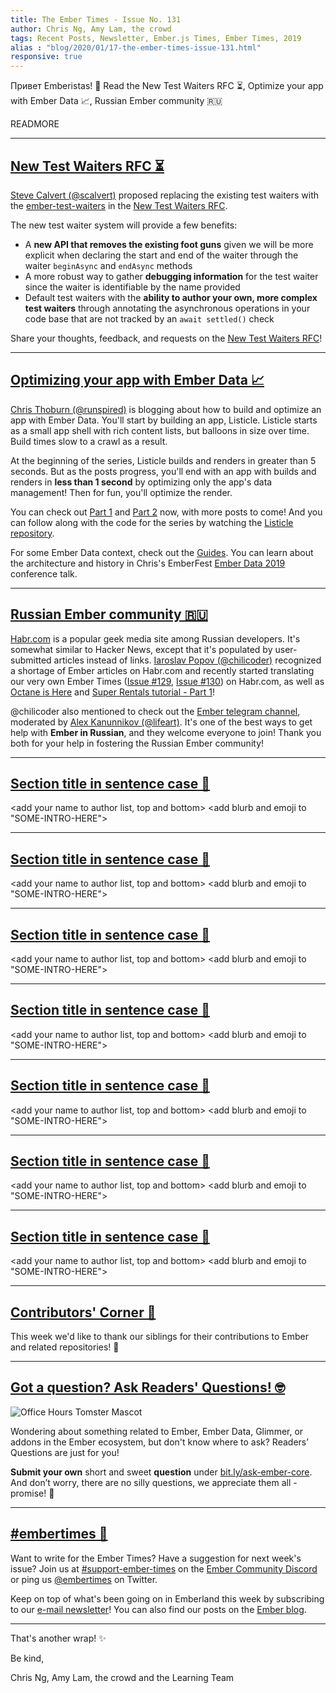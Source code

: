 ```yaml
---
title: The Ember Times - Issue No. 131
author: Chris Ng, Amy Lam, the crowd
tags: Recent Posts, Newsletter, Ember.js Times, Ember Times, 2019
alias : "blog/2020/01/17-the-ember-times-issue-131.html"
responsive: true
---
```


<!--alex ignore waiters-waitresses-->
Привет Emberistas! 🐹
Read the New Test Waiters RFC ⏳,
Optimize your app with Ember Data 📈,
Russian Ember community 🇷🇺

<SOME-INTRO-HERE-TO-KEEP-THEM-SUBSCRIBERS-READING>

READMORE

---

<!--alex ignore waiters-waitresses-->
## [New Test Waiters RFC ⏳](https://github.com/emberjs/rfcs/pull/581)

<!--alex ignore waiters-waitresses-->
[Steve Calvert (@scalvert)](https://github.com/scalvert) proposed replacing the existing test waiters with the [ember-test-waiters](https://github.com/rwjblue/ember-test-waiters) in the [New Test Waiters RFC](https://github.com/emberjs/rfcs/pull/581).


<!--alex ignore waiter-waitress-->
The new test waiter system will provide a few benefits:

<!--alex ignore waiter-waitress waiters-waitresses-->
- A **new API that removes the existing foot guns** given we will be more explicit when declaring the start and end of the waiter through the waiter `beginAsync` and `endAsync` methods
- A more robust way to gather **debugging information** for the test waiter since the waiter is identifiable by the name provided
- Default test waiters with the **ability to author your own, more complex test waiters** through annotating the asynchronous operations in your code base that are not tracked by an `await settled()` check

<!--alex ignore waiters-waitresses-->
Share your thoughts, feedback, and requests on the [New Test Waiters RFC](https://github.com/emberjs/rfcs/pull/581)!

---

## [Optimizing your app with Ember Data 📈](https://runspired.com/2019/12/15/optimizing-your-app-with-ember-data/)

[Chris Thoburn (@runspired)](https://github.com/runspired) is blogging about how to build and optimize an app with Ember Data. You'll start by building an app, Listicle. Listicle starts as a small app shell with rich content lists, but balloons in size over time. Build times slow to a crawl as a result. 

At the beginning of the series, Listicle builds and renders in greater than 5 seconds. But as the posts progress, you'll end with an app with builds and renders in **less than 1 second** by optimizing only the app's data management! Then for fun, you'll optimize the render. 

You can check out [Part 1](https://runspired.com/2019/12/15/optimizing-your-app-with-ember-data/) and [Part 2](https://runspired.com/2019/12/18/optimizing-your-app-with-ember-data-part-2/) now, with more posts to come! And you can follow along with the code for the series by watching the [Listicle repository](https://github.com/runspired/listicle).

For some Ember Data context, check out the [Guides](https://guides.emberjs.com/release/models/). You can learn about the architecture and history in Chris's EmberFest [Ember Data 2019](https://www.youtube.com/watch?v=zbqbsOyLM30&list=PLN4SpDLOSVkT0e094BZhGkUnf2WBF09xx&index=23&t=0s) conference talk. 

---

## [Russian Ember community 🇷🇺](#section-url)

[Habr.com](habr.com) is a popular geek media site among Russian developers. It's somewhat similar to Hacker News, except that it's populated by user-submitted articles instead of links. [Iaroslav Popov (@chilicoder)](https://github.com/chilicoder) recognized a shortage of Ember articles on Habr.com and recently started translating our very own Ember Times ([Issue #129](https://habr.com/ru/post/482988/), [Issue #130](https://habr.com/ru/post/483630/)) on Habr.com, as well as [Octane is Here](https://habr.com/ru/post/482158/) and [Super Rentals tutorial - Part 1](https://habr.com/ru/post/482296/)!

@chilicoder also mentioned to check out the [Ember telegram channel](https://t.me/ember_js), moderated by [Alex Kanunnikov (@lifeart)](https://github.com/lifeart). It's one of the best ways to get help with **Ember in Russian**, and they welcome everyone to join! Thank you both for your help in fostering the Russian Ember community! 

---

## [Section title in sentence case 🐹](#section-url)

<change section title emoji>
<consider adding some bold to your paragraph>

<add your name to author list, top and bottom>
<add blurb and emoji to "SOME-INTRO-HERE">

---

## [Section title in sentence case 🐹](#section-url)

<change section title emoji>
<consider adding some bold to your paragraph>

<add your name to author list, top and bottom>
<add blurb and emoji to "SOME-INTRO-HERE">

---

## [Section title in sentence case 🐹](#section-url)

<change section title emoji>
<consider adding some bold to your paragraph>

<add your name to author list, top and bottom>
<add blurb and emoji to "SOME-INTRO-HERE">

---

## [Section title in sentence case 🐹](#section-url)

<change section title emoji>
<consider adding some bold to your paragraph>

<add your name to author list, top and bottom>
<add blurb and emoji to "SOME-INTRO-HERE">

---

## [Section title in sentence case 🐹](#section-url)

<change section title emoji>
<consider adding some bold to your paragraph>

<add your name to author list, top and bottom>
<add blurb and emoji to "SOME-INTRO-HERE">

---

## [Section title in sentence case 🐹](#section-url)

<change section title emoji>
<consider adding some bold to your paragraph>

<add your name to author list, top and bottom>
<add blurb and emoji to "SOME-INTRO-HERE">

---

## [Section title in sentence case 🐹](#section-url)

<change section title emoji>
<consider adding some bold to your paragraph>

<add your name to author list, top and bottom>
<add blurb and emoji to "SOME-INTRO-HERE">

---

## [Contributors' Corner 👏](https://guides.emberjs.com/release/contributing/repositories/)

<p>This week we'd like to thank our siblings for their contributions to Ember and related repositories! 💖</p>

---

## [Got a question? Ask Readers' Questions! 🤓](https://docs.google.com/forms/d/e/1FAIpQLScqu7Lw_9cIkRtAiXKitgkAo4xX_pV1pdCfMJgIr6Py1V-9Og/viewform)

<div class="blog-row">
  <img class="float-right small transparent padded" alt="Office Hours Tomster Mascot" title="Readers' Questions" src="/images/tomsters/officehours.png" />

  <p>Wondering about something related to Ember, Ember Data, Glimmer, or addons in the Ember ecosystem, but don't know where to ask? Readers’ Questions are just for you!</p>

  <p><strong>Submit your own</strong> short and sweet <strong>question</strong> under <a href="https://bit.ly/ask-ember-core" target="rq">bit.ly/ask-ember-core</a>. And don’t worry, there are no silly questions, we appreciate them all - promise! 🤞</p>
</div>

---

## [#embertimes 📰](https://blog.emberjs.com/tags/newsletter.html)

Want to write for the Ember Times? Have a suggestion for next week's issue? Join us at [#support-ember-times](https://discordapp.com/channels/480462759797063690/485450546887786506) on the [Ember Community Discord](https://discordapp.com/invite/zT3asNS) or ping us [@embertimes](https://twitter.com/embertimes) on Twitter.

Keep on top of what's been going on in Emberland this week by subscribing to our [e-mail newsletter](https://the-emberjs-times.ongoodbits.com/)! You can also find our posts on the [Ember blog](https://emberjs.com/blog/tags/newsletter.html).

---

That's another wrap! ✨

Be kind,

Chris Ng, Amy Lam, the crowd and the Learning Team
